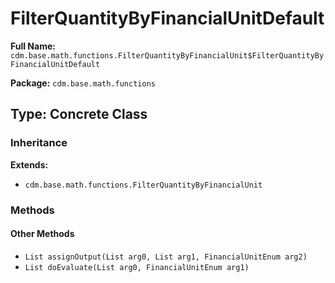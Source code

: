 # FilterQuantityByFinancialUnitDefault

**Full Name:** `cdm.base.math.functions.FilterQuantityByFinancialUnit$FilterQuantityByFinancialUnitDefault`

**Package:** `cdm.base.math.functions`

## Type: Concrete Class

### Inheritance

**Extends:**
- `cdm.base.math.functions.FilterQuantityByFinancialUnit`

### Methods

#### Other Methods

- `List assignOutput(List arg0, List arg1, FinancialUnitEnum arg2)`
- `List doEvaluate(List arg0, FinancialUnitEnum arg1)`

